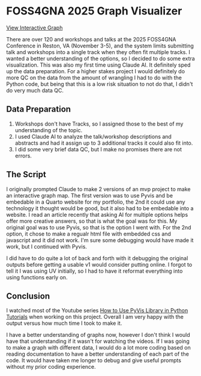 # FOSS4GNA 2025 Graph Visualizer

[View Interactive Graph](https://www.rachelgugler.com/projects/2025-10-29_foss4g_graph_map/)

There are over 120 and workshops and talks at the 2025 FOSS4GNA Conference in Reston, VA (November 3-5), and the system limits submitting talk and workshops into a single track when they often fit multiple tracks. I wanted a better understanding of the options, so I decided to do some extra visualization. This was also my first time using Claude AI. It definitely sped up the data preparation. For a higher stakes project I would definitely do more QC on the data from the amount of wrangling I had to do with the Python code, but being that this is a low risk situation to not do that, I didn't do very much data QC.

## Data Preparation
1. Workshops don't have Tracks, so I assigned those to the best of my understanding of the topic.
2. I used Claude AI to analyze the talk/workshop descriptions and abstracts and had it assign up to 3 additional tracks it could also fit into.
3. I did some very brief data QC, but I make no promises there are not errors.

## The Script

I originally prompted Claude to make 2 versions of an mvp project to make an interactive graph map. The first version was to use Pyvis and be embedable in a Quarto website for my portfolio, the 2nd it could use any technology it thought would be good, but it also had to be embedable into a website. I read an article recently that asking AI for multiple options helps offer more creative answers, so that is what the goal was for this. My original goal was to use Pyvis, so that is the option I went with. For the 2nd option, it chose to make a regualr html file with embedded css and javascript and it did not work. I'm sure some debugging would have made it work, but I continued with Pyvis.

I did have to do quite a lot of back and forth with it debugging the original outputs before getting a usable v1 would consider putting online. I forgot to tell it I was using UV initially, so I had to have it reformat everything into using functions early on. 

## Conclusion

I watched most of the Youtube series [How to Use PyVis Library in Python Tutorials](https://youtube.com/playlist?list=PL2VXyKi-KpYu7djT-8bDxtylvxznz3WLR&si=EFKfpOAsftlLfuoI) when working on this project. Overall I am very happy with the output versus how much time I took to make it. 

I have a better understanding of graphs now, however I don't think I would have that understanding if it wasn't for watching the videos. If I was going to make a graph with different data, I would do a lot more coding based on reading documentation to have a better understanding of each part of the code. It would have taken me longer to debug and give useful prompts without my prior coding experience.